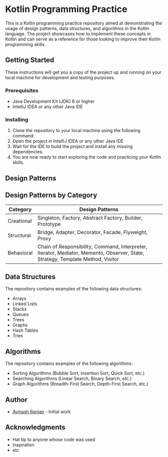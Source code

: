 # Kotlin Programming Practice

This is a Kotlin programming practice repository aimed at demonstrating the usage of design patterns, data structures, and algorithms in the Kotlin language. The project showcases how to implement these concepts in Kotlin and can serve as a reference for those looking to improve their Kotlin programming skills.

## Getting Started

These instructions will get you a copy of the project up and running on your local machine for development and testing purposes.

### Prerequisites

- Java Development Kit (JDK) 8 or higher
- IntelliJ IDEA or any other Java IDE

### Installing

1. Clone the repository to your local machine using the following command:
2. Open the project in IntelliJ IDEA or any other Java IDE
3. Wait for the IDE to build the project and install any missing dependencies.
4. You are now ready to start exploring the code and practicing your Kotlin skills.

## Design Patterns

## Design Patterns by Category

| Category | Design Patterns |
|----------|-----------------|
| Creational | Singleton, Factory, Abstract Factory, Builder, Prototype |
| Structural | Bridge, Adapter, Decorator, Facade, Flyweight, Proxy |
| Behavioral | Chain of Responsibility, Command, Interpreter, Iterator, Mediator, Memento, Observer, State, Strategy, Template Method, Visitor |

## Data Structures

The repository contains examples of the following data structures:

- Arrays
- Linked Lists
- Stacks
- Queues
- Trees
- Graphs
- Hash Tables
- Tries

## Algorithms

The repository contains examples of the following algorithms:

- Sorting Algorithms (Bubble Sort, Insertion Sort, Quick Sort, etc.)
- Searching Algorithms (Linear Search, Binary Search, etc.)
- Graph Algorithms (Breadth-First Search, Depth-First Search, etc.)

## Author

- [Avinash Ranjan](https://github.com/avinashranjan21) - Initial work

## Acknowledgments

- Hat tip to anyone whose code was used
- Inspiration
- etc

